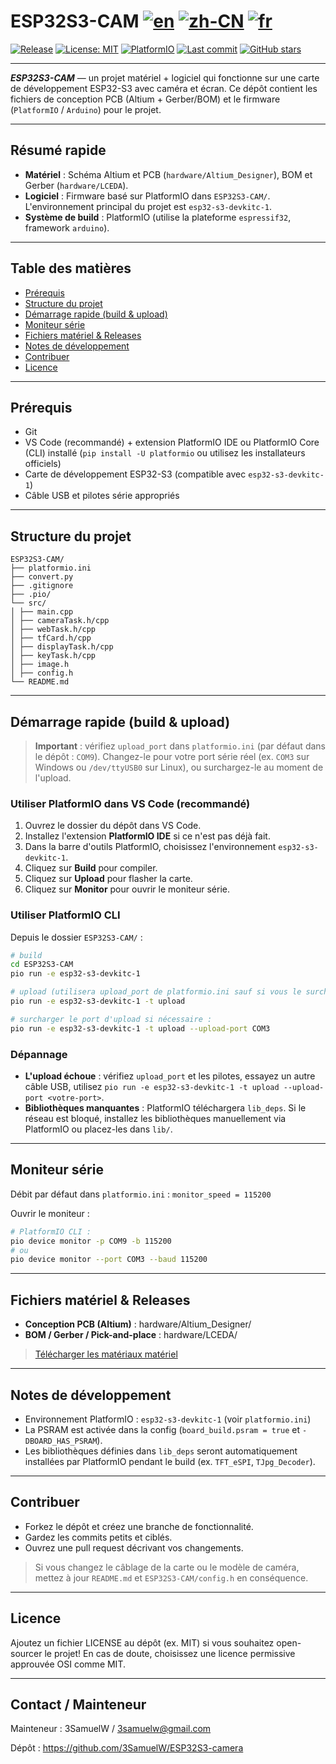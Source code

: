 # ESP32S3-CAM  [![en](https://img.shields.io/badge/lang-en-red.svg)](readme.md) [![zh-CN](https://img.shields.io/badge/lang-zh--CN-green.svg)](readme.zh-CN.md) [![fr](https://img.shields.io/badge/lang-fr-yellow.svg)](readme.fr.md)


[![Release](https://img.shields.io/github/v/release/3SamuelW/ESP32S3-camera?display_name=tag)](https://github.com/3SamuelW/ESP32S3-camera/releases) [![License: MIT](https://img.shields.io/badge/License-MIT-yellow.svg)](https://opensource.org/licenses/MIT) [![PlatformIO](https://img.shields.io/badge/PlatformIO-ESP32--S3-orange)](https://platformio.org/) [![Last commit](https://img.shields.io/github/last-commit/3SamuelW/ESP32S3-camera)](https://github.com/3SamuelW/ESP32S3-camera/commits/main) [![GitHub stars](https://img.shields.io/github/stars/3SamuelW/ESP32S3-camera?style=social)](https://github.com/3SamuelW/ESP32S3-camera/stargazers)

---

***ESP32S3-CAM*** — un projet matériel + logiciel qui fonctionne sur une carte de développement ESP32-S3 avec caméra et écran. Ce dépôt contient les fichiers de conception PCB (Altium + Gerber/BOM) et le firmware (`PlatformIO` / `Arduino`) pour le projet.

------

## Résumé rapide

- **Matériel** : Schéma Altium et PCB (`hardware/Altium_Designer`), BOM et Gerber (`hardware/LCEDA`).
- **Logiciel** : Firmware basé sur PlatformIO dans `ESP32S3-CAM/`. L'environnement principal du projet est `esp32-s3-devkitc-1`.
- **Système de build** : PlatformIO (utilise la plateforme `espressif32`, framework `arduino`).

------

## Table des matières

- [Prérequis](#prérequis)
- [Structure du projet](#structure-du-projet)
- [Démarrage rapide (build & upload)](#démarrage-rapide-build--upload)
- [Moniteur série](#moniteur-serie)
- [Fichiers matériel & Releases](#fichiers-materiel--releases)
- [Notes de développement](#notes-de-developpement)
- [Contribuer](#contribuer)
- [Licence](#licence)

------

## Prérequis

- Git
- VS Code (recommandé) + extension PlatformIO IDE ou PlatformIO Core (CLI) installé (`pip install -U platformio` ou utilisez les installateurs officiels)
- Carte de développement ESP32-S3 (compatible avec `esp32-s3-devkitc-1`)
- Câble USB et pilotes série appropriés

------

## Structure du projet

```
ESP32S3-CAM/
├── platformio.ini 
├── convert.py
├── .gitignore
├── .pio/ 
└── src/
│ ├── main.cpp
│ ├── cameraTask.h/cpp
│ ├── webTask.h/cpp
│ ├── tfCard.h/cpp
│ ├── displayTask.h/cpp
│ ├── keyTask.h/cpp
│ ├── image.h
│ ├── config.h
└── README.md
```

------

## Démarrage rapide (build & upload)

> **Important** : vérifiez `upload_port` dans `platformio.ini` (par défaut dans le dépôt : `COM9`). Changez-le pour votre port série réel (ex. `COM3` sur Windows ou `/dev/ttyUSB0` sur Linux), ou surchargez-le au moment de l'upload.

### Utiliser PlatformIO dans VS Code (recommandé)

1. Ouvrez le dossier du dépôt dans VS Code.
2. Installez l'extension **PlatformIO IDE** si ce n'est pas déjà fait.
3. Dans la barre d'outils PlatformIO, choisissez l'environnement `esp32-s3-devkitc-1`.
4. Cliquez sur **Build** pour compiler.
5. Cliquez sur **Upload** pour flasher la carte.
6. Cliquez sur **Monitor** pour ouvrir le moniteur série.

### Utiliser PlatformIO CLI

Depuis le dossier `ESP32S3-CAM/` :

```bash
# build
cd ESP32S3-CAM
pio run -e esp32-s3-devkitc-1

# upload (utilisera upload_port de platformio.ini sauf si vous le surchargez)
pio run -e esp32-s3-devkitc-1 -t upload

# surcharger le port d'upload si nécessaire :
pio run -e esp32-s3-devkitc-1 -t upload --upload-port COM3
```

### Dépannage

- **L'upload échoue** : vérifiez `upload_port` et les pilotes, essayez un autre câble USB, utilisez `pio run -e esp32-s3-devkitc-1 -t upload --upload-port <votre-port>`.
- **Bibliothèques manquantes** : PlatformIO téléchargera `lib_deps`. Si le réseau est bloqué, installez les bibliothèques manuellement via PlatformIO ou placez-les dans `lib/`.

---

## Moniteur série

Débit par défaut dans `platformio.ini` : `monitor_speed = 115200`

Ouvrir le moniteur :

```bash
# PlatformIO CLI :
pio device monitor -p COM9 -b 115200
# ou
pio device monitor --port COM3 --baud 115200
```

---

## Fichiers matériel & Releases

- **Conception PCB (Altium)** : hardware/Altium_Designer/
- **BOM / Gerber / Pick-and-place** : hardware/LCEDA/

> [Télécharger les matériaux matériel](https://github.com/3SamuelW/ESP32S3-camera/releases/download/v1.0/hardware.zip)

---

## Notes de développement

- Environnement PlatformIO : `esp32-s3-devkitc-1` (voir `platformio.ini`)
- La PSRAM est activée dans la config (`board_build.psram = true` et `-DBOARD_HAS_PSRAM`).
- Les bibliothèques définies dans `lib_deps` seront automatiquement installées par PlatformIO pendant le build (ex. `TFT_eSPI`, `TJpg_Decoder`).

---

## Contribuer

- Forkez le dépôt et créez une branche de fonctionnalité.
- Gardez les commits petits et ciblés.
- Ouvrez une pull request décrivant vos changements.

> Si vous changez le câblage de la carte ou le modèle de caméra, mettez à jour `README.md` et `ESP32S3-CAM/config.h` en conséquence.

---

## Licence

Ajoutez un fichier LICENSE au dépôt (ex. MIT) si vous souhaitez open-sourcer le projet! En cas de doute, choisissez une licence permissive approuvée OSI comme MIT.

---

## Contact / Mainteneur

Mainteneur : 3SamuelW / [3samuelw@gmail.com](mailto:3samuelw@gmail.com)

Dépôt : https://github.com/3SamuelW/ESP32S3-camera